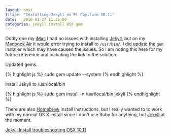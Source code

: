 ```yaml
---
layout: post
title:  "Installing Jekyll on El Capitain 10.11"
date:   2016-01-27 11:35:00
categories: jekyll install OSX gem
---
```


Oddly one my [iMac][imac] I had no issues with installing [Jekyll][jekyll], but on my [Macbook Air][macbook-air] it would error trying to install to `/usr/bin/`.  I did update the `gem` installer which may have caused the issues.  So I am noting this here for my future reference and including the link to the solution.

Updated gems.

{% highlight  js %}
sudo gem update --system
{% endhighlight %}

Install Jekyll to /usr/local/bin

{% highlight  js %}
sudo gem install -n /usr/local/bin jekyll
{% endhighlight %}

There are also [Homebrew][homebrew] install instructions, but I really wanted to to work with my normal OS X install since I don't use Ruby for anything, but [Jekyll][jekyll] at the moment.


[Jekyll Install troubleshooting OSX 10.11](http://jekyllrb.com/docs/troubleshooting/#jekyll-amp-mac-os-x-1011)

[jekyll]:		http://jekyllrb.com
[homebrew]:		http://brew.sh
[macbook-air]:	http://www.apple.com/macbook-air/
[imac]:		http://www.apple.com/imac/


